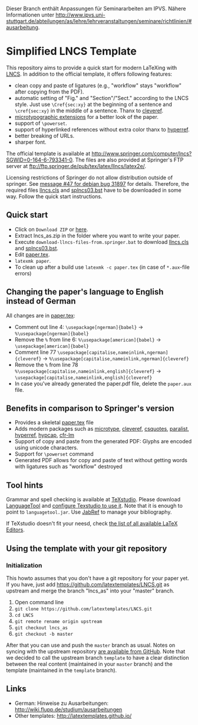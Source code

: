 Dieser Branch enthält Anpassungen für Seminararbeiten am IPVS.
Nähere Informationen unter http://www.ipvs.uni-stuttgart.de/abteilungen/as/lehre/lehrveranstaltungen/seminare/richtlinien/#ausarbeitung.

# Simplified LNCS Template

This repository aims to provide a quick start for modern LaTeXing with [LNCS](http://www.springer.com/computer/lncs).
In addition to the official template, it offers following features:

 * clean copy and paste of ligatures (e.g., "workflow" stays "workflow" after copying from the PDF).
 * automatic setting of "Fig." and "Section"/"Sect." according to the LNCS style. Just use `\Cref{sec:xy}` at the beginning of a sentence and `\cref{sec:xy}` in the middle of a sentence. Thanx to [cleveref](https://www.ctan.org/pkg/cleveref).
 * [microtypographic extensions](https://www.ctan.org/pkg/microtype) for a better look of the paper.
 * support of `\powerset`.
 * support of hyperlinked references without extra color thanx to [hyperref](https://www.ctan.org/pkg/hyperref).
 * better breaking of URLs.
 * sharper font.

The official template is available at http://www.springer.com/computer/lncs?SGWID=0-164-6-793341-0.
The files are also provided at Springer's FTP server at ftp://ftp.springer.de/pub/tex/latex/llncs/latex2e/.

Licensing restrictions of Springer do not allow distribution outside of springer.
See [message #47 for debian bug 31897](https://bugs.debian.org/cgi-bin/bugreport.cgi?bug=31897#47) for details.
Therefore, the required files [llncs.cls] and [splncs03.bst] have to be downloaded in some way.
Follow the quick start instructions.

## Quick start

 * Click on `Download ZIP` or [here](https://github.com/latextemplates/LNCS/archive/lncs_as.zip).
 * Extract lncs_as.zip in the folder where you want to write your paper.
 * Execute `download-llncs-files-from.springer.bat` to download [llncs.cls] and [splncs03.bst].
 * Edit [paper.tex](paper.tex).
 * `latexmk paper`.
 * To clean up after a build use `latexmk -c paper.tex` (in case of `*.aux`-file errors)

## Changing the paper's language to English instead of German

All changes are in [paper.tex](paper.tex):

 * Comment out line 4:           `\usepackage[ngerman]{babel}` -> `%\usepackage[ngerman]{babel}`
 * Remove the `%` from line 6:   `%\usepackage[american]{babel}` -> `\usepackage[american]{babel}`
 * Comment line 77 `\usepackage[capitalise,nameinlink,ngerman]{cleveref}` -> `%\usepackage[capitalise,nameinlink,ngerman]{cleveref}`
 * Remove the `%` from line 78 `%\usepackage[capitalise,nameinlink,english]{cleveref}` -> `\usepackage[capitalise,nameinlink,english]{cleveref}`
 * In case you've already generated the paper.pdf file, delete the `paper.aux` file.

## Benefits in comparison to Springer's version

* Provides a skeletal [paper.tex](paper.tex) file
* Adds modern packages such as [microtype], [cleveref], [csquotes], [paralist], [hyperref], [hypcap], [cfr-lm]
* Support of copy and paste from the generated PDF: Glyphs are encoded using unicode characters.
* Support for `\powerset` command
* Generated PDF allows for copy and paste of text without getting words with ligatures such as "workflow" destroyed

## Tool hints
Grammar and spell checking is available at [TeXstudio].
Please download [LanguageTool] and [configure Texstudio to use it](http://wiki.languagetool.org/checking-la-tex-with-languagetool#toc4).
Note that it is enough to point to `languagetool.jar`.
Use [JabRef] to manage your bibliography.

If TeXstudio doesn't fit your neesd, check [the list of all available LaTeX Editors](http://tex.stackexchange.com/questions/339/latex-editors-ides).

## Using the template with your git repository

### Initialization
This howto assumes that you don't have a git repository for your paper yet.
If you have, just add https://github.com/latextemplates/LNCS.git as upstream and merge the branch "lncs_as" into your "master" branch.

1. Open command line
1. `git clone https://github.com/latextemplates/LNCS.git`
1. `cd LNCS`
1. `git remote rename origin upstream`
1. `git checkout lncs_as`
1. `git checkout -b master`

After that you can use and push the `master` branch as usual.
Notes on syncing with the upstream repository [are available from GitHub](https://help.github.com/articles/syncing-a-fork/).
Note that we decided to call the upstream branch `template` to have a clear distinction between the real content (maintained in your `master` branch) and the template (maintained in the `template` branch).

## Links

 * German: Hinweise zu Ausarbeitungen: http://wiki.flupp.de/studium/ausarbeitungen
 * Other templates: http://latextemplates.github.io/

  [cfr-lm]: https://www.ctan.org/pkg/cfr-lm
  [cleveref]: https://ctan.org/pkg/cleveref
  [csquotes]: https://www.ctan.org/pkg/csquotes
  [hypcap]: https://www.ctan.org/pkg/hypcap
  [hyperref]: https://ctan.org/pkg/hyperref
  [microtype]: https://ctan.org/pkg/microtype
  [paralist]: https://www.ctan.org/pkg/paralist

  [JabRef]: http://www.jabref.org
  [LanguageTool]: https://languagetool.org/
  [TeXstudio]: http://texstudio.sourceforge.net/

  [llncs.cls]: ftp://ftp.springer.de/pub/tex/latex/llncs/latex2e/llncs.cls
  [splncs03.bst]: ftp://ftp.springer.de/pub/tex/latex/llncs/latex2e/splncs03.bst
